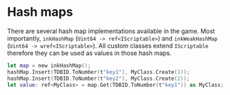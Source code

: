 # Hash maps

There are several hash map implementations available in the game. Most importantly, `inkHashMap` (`Uint64 -> ref<IScriptable>`) and `inkWeakHashMap` (`Uint64 -> wref<IScriptable>`). All custom classes extend `IScriptable` therefore they can be used as values in those hash maps.

```swift
let map = new inkHashMap();
hashMap.Insert(TDBID.ToNumber(t"key1"), MyClass.Create(1));
hashMap.Insert(TDBID.ToNumber(t"key2"), MyClass.Create(2));
let value: ref<MyClass> = map.Get(TDBID.ToNumber(t"key1")) as MyClass;
```

